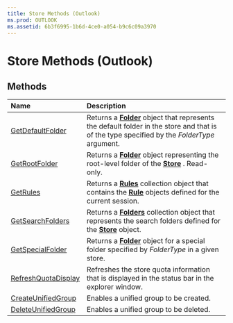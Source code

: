 ```yaml
---
title: Store Methods (Outlook)
ms.prod: OUTLOOK
ms.assetid: 6b3f6995-1b6d-4ce0-a054-b9c6c09a3970
---
```



# Store Methods (Outlook)

## Methods



|**Name**|**Description**|
|:-----|:-----|
|[GetDefaultFolder](store-getdefaultfolder-method-outlook.md)|Returns a  **[Folder](folder-object-outlook.md)** object that represents the default folder in the store and that is of the type specified by the _FolderType_ argument.|
|[GetRootFolder](store-getrootfolder-method-outlook.md)|Returns a  **[Folder](folder-object-outlook.md)** object representing the root-level folder of the **[Store](store-object-outlook.md)** . Read-only.|
|[GetRules](store-getrules-method-outlook.md)|Returns a  **[Rules](rules-object-outlook.md)** collection object that contains the **[Rule](rule-object-outlook.md)** objects defined for the current session.|
|[GetSearchFolders](store-getsearchfolders-method-outlook.md)|Returns a  **[Folders](folders-object-outlook.md)** collection object that represents the search folders defined for the **[Store](store-object-outlook.md)** object.|
|[GetSpecialFolder](store-getspecialfolder-method-outlook.md)|Returns a  **[Folder](folder-object-outlook.md)** object for a special folder specified by _FolderType_ in a given store.|
|[RefreshQuotaDisplay](store-refreshquotadisplay-method-outlook.md)|Refreshes the store quota information that is displayed in the status bar in the explorer window.|
|[CreateUnifiedGroup](store-createunifiedgroup-method-outlook.md)|Enables a unified group to be created.|
|[DeleteUnifiedGroup](store-deleteunifiedgroup-method-outlook.md)|Enables a unified group to be deleted.|

